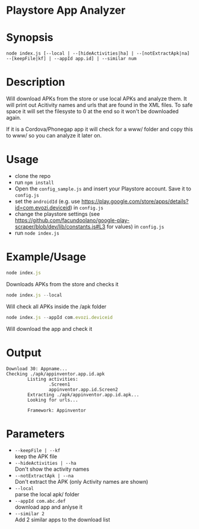# Playstore App Analyzer
# Synopsis
`node index.js [--local | --[hideActivities|ha] | --[notExtractApk|na] --[keepFile|kf] | --appId app.id] | --similar num`

# Description
Will download APKs from the store or use local APKs and analyze them.
It will print out Acitivity names and urls that are found in the XML files.
To safe space it will set the filesyste to 0 at the end so it won't be downloaded again.

If it is a Cordova/Phonegap app it will check for a www/ folder and copy this to www/ so you can analyze it later on.

# Usage
* clone the repo
* run `npm install`
* Open the `config_sample.js` and insert your Playstore account. Save it to `config.js`
* set the `androidId` (e.g. use https://play.google.com/store/apps/details?id=com.evozi.deviceid) in `config.js`
* change the playstore settings (see https://github.com/facundoolano/google-play-scraper/blob/dev/lib/constants.js#L3 for values) in `config.js`
* run `node index.js`


# Example/Usage
```javascript
node index.js
```
Downloads APKs from the store and checks it

```javascript
node index.js --local
```

Will check all APKs inside the /apk folder

```javascript
node index.js --appId com.evozi.deviceid
```

Will download the app and check it

# Output
```
Download 30: Appname...
Checking ./apk/appinventor.app.id.apk
        Listing activities:
                .Screen1
                appinventor.app.id.Screen2
        Extracting ./apk/appinventor.app.id.apk...
        Looking for urls...

        Framework: Appinventor
```

# Parameters
* `--keepFile | --kf`<br>keep the APK file
* `--hideActivities | --ha`<br>Don't show the activity names
* `--notExtractApk | --na`<br>Don't extract the APK (only Activity names are shown)
* `--local`<br>parse the local apk/ folder
* `--appId com.abc.def`<br>download app and anlyse it
* `--similar 2`<br>Add 2 similar apps to the download list
